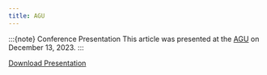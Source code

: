 ```yaml
---
title: AGU
---
```


:::{note} Conference Presentation
This article was presented at the [AGU](https://agu.confex.com/agu/fm23/meetingapp.cgi/Paper/1443596) on December 13, 2023.
:::

[Download Presentation](abstract/presentation/soler-2023-agu-eposter.pdf)
